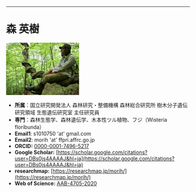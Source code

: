 ---
# 森 英樹
![プロフィール写真](/assets/image/profile.jpg)
- **所属**：国立研究開発法人 森林研究・整備機構 森林総合研究所 樹木分子遺伝研究領域 生態遺伝研究室 主任研究員
- **専門**：森林生態学、森林遺伝学、木本性ツル植物、フジ（Wisteria floribunda）
- **Email1**: s1010750 'at' gmail.com
- **Email2**: morih 'at' ffpri.affrc.go.jp
- **ORCID:** [0000-0001-7496-5217](https://orcid.org/0000-0001-7496-5217)
- **Google Scholar:** [https://scholar.google.com/citations?user=DBs0js4AAAAJ&hl=ja](https://scholar.google.com/citations?user=DBs0js4AAAAJ&hl=ja)
- **researchmap:** [https://researchmap.jp/morih/](https://researchmap.jp/morih/)
- **Web of Science:** [AAB-4705-2020](https://www.webofscience.com/wos/author/record/AAB-4705-2020)

